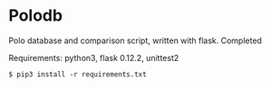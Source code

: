 # Polodb
Polo database and comparison script, written with flask. Completed


Requirements: python3, flask 0.12.2, unittest2
    
    
    
`$ pip3 install -r requirements.txt`

